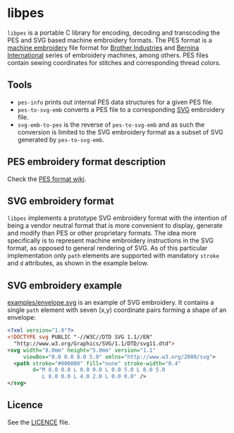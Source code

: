 # libpes

`libpes` is a portable C library for encoding, decoding and transcoding the PES and SVG based machine embroidery formats. The PES format is a [machine embroidery](https://en.wikipedia.org/wiki/Machine_embroidery) file format for [Brother Industries](https://en.wikipedia.org/wiki/Brother_Industries) and [Bernina International](https://en.wikipedia.org/wiki/Bernina_International) series of embroidery machines, among others. PES files contain sewing coordinates for stitches and corresponding thread colors.

## Tools

* `pes-info` prints out internal PES data structures for a given PES file.
* `pes-to-svg-emb` converts a PES file to a corresponding [SVG](https://en.wikipedia.org/wiki/Scalable_Vector_Graphics) embroidery file.
* `svg-emb-to-pes` is the reverse of `pes-to-svg-emb` and as such the conversion is limited to the SVG embroidery format as a subset of SVG generated by `pes-to-svg-emb`.

## PES embroidery format description

Check the [PES format wiki](https://github.com/frno7/libpes/wiki/PES-format).

## SVG embroidery format

`libpes` implements a prototype SVG embroidery format with the intention of being a vendor neutral format that is more convenient to display, generate and modify than PES or other proprietary formats. The idea more specifically is to represent machine embroidery instructions in the SVG format, as opposed to general rendering of SVG. As of this particular implementation only `path` elements are supported with mandatory `stroke` and `d` attributes, as shown in the example below.

## SVG embroidery example

[examples/envelope.svg](examples/envelope.svg) is an example of SVG embroidery. It contains a single `path` element with seven (x,y) coordinate pairs forming a shape of an envelope:

```xml
<?xml version="1.0"?>
<!DOCTYPE svg PUBLIC "-//W3C//DTD SVG 1.1//EN"
  "http://www.w3.org/Graphics/SVG/1.1/DTD/svg11.dtd">
<svg width="8.0mm" height="5.0mm" version="1.1"
     viewBox="0.0 0.0 8.0 5.0" xmlns="http://www.w3.org/2000/svg">
  <path stroke="#000000" fill="none" stroke-width="0.4"
        d="M 8.0 0.0 L 0.0 0.0 L 0.0 5.0 L 8.0 5.0
           L 8.0 0.0 L 4.0 2.0 L 0.0 0.0" />
</svg>
```

## Licence

See the [LICENCE](LICENCE) file.
